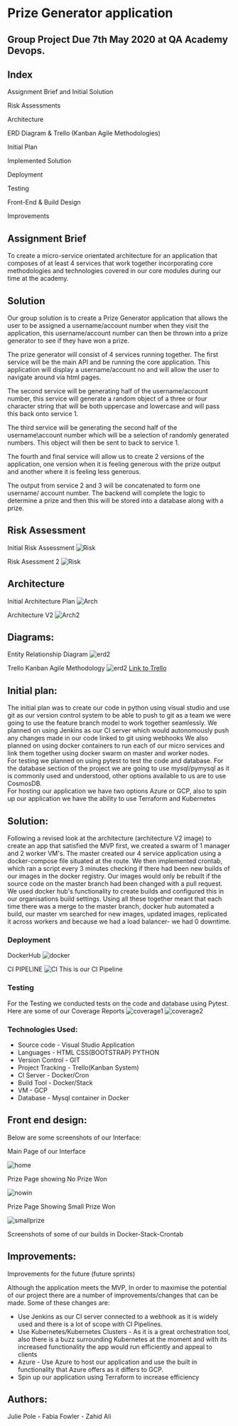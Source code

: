 # Prize Generator application

## Group Project Due 7th May 2020 at QA Academy Devops.

## Index

Assignment Brief and Initial Solution

Risk Assessments

Architecture

ERD Diagram & Trello (Kanban Agile Methodologies)

Initial Plan

Implemented Solution

Deployment

Testing

Front-End & Build Design

Improvements

## Assignment Brief

To create a micro-service orientated architecture for an application that composes of at least 4 services that work together incorporating core methodologies and technologies covered in our core modules during our time at the academy.

## Solution

Our group solution is to create a Prize Generator application that allows the user to be assigned a username/account number when they visit the application, this username/account number can then be thrown into a prize generator to see if they have won a prize.

The prize generator will consist of 4 services running together. The first service will be the main API and be running the core application. This application will display a username/account no and will allow the user to navigate around via html pages.

The second service will be generating half of the username/account number, this service will generate a random object of a three or four character string that will be both uppercase and lowercase and will pass this back onto service 1.

The third service will be generating the second half of the username\account number which will be a selection of randomly generated numbers. This object will then be sent to back to service 1.

The fourth and final service will allow us to create 2 versions of the application, one version when it is feeling generous with the prize output and another where it is feeling less generous.

The output from service 2 and 3 will be concatenated to form one username/ account number. The backend will complete the logic to determine a prize and then this will be stored into a database along with a prize.

## Risk Assessment
Initial Risk Assessment
![Risk](https://github.com/group2gmca/groupProject/blob/master/documentation/risk1.png)

Risk Asessment 2
![Risk](https://github.com/group2gmca/groupProject/blob/master/documentation/risk2.png)

## Architecture
Initial Architecture Plan 
![Arch](https://github.com/group2gmca/groupProject/blob/master/documentation/arch.png)

Architecture V2
![Arch2](https://github.com/group2gmca/groupProject/blob/master/documentation/updated%20architecture.png)

## Diagrams:

Entity Relationship Diagram
![erd2](https://github.com/group2gmca/groupProject/blob/master/documentation/ERD.jpg)

Trello Kanban Agile Methodology
![erd2](https://github.com/group2gmca/groupProject/blob/master/documentation/trello.png)
[Link to Trello](https://trello.com/b/3rFrn4n5/sfia2-project "Trello-Board")

## Initial plan:

The initial plan was to create our code in python using visual studio and use git as our version control system to be able to push to git as a team we were going to use the feature branch model to work together seamlessly. 
We planned on using Jenkins as our CI server which would autonomously push any changes made in our code linked to git using webhooks 
We also planned on using docker containers to run each of our micro services and link them together using docker swarm on master and worker nodes.  
For testing we planned on using pytest to test the code and database. For the database section of the project we are going to use mysql/pymysql as it is commonly used and understood, other options available to us are to use CosmosDB.  
For hosting our application we have two options Azure or GCP, also to spin up our application we have the ability to use Terraform and Kubernetes


## Solution:

Following a revised look at the architecture (architecture V2 image) to create an app that satisfied the MVP first, we created a swarm of 1 manager and 2 worker VM's. The master created our 4 service application using a docker-compose file situated at the route. We then implemented crontab, which ran a script every 3 minutes checking if there had been new builds of our images in the docker registry. Our images would only be rebuilt if the source code on the master branch had been changed with a pull request. We used docker hub's functionality to create builds and configured this in our organisations build settings.
Using all these together meant that each time there was a merge to the master branch, docker hub automated a build, our master vm searched for new images, updated images, replicated it across workers and because we had a load balancer- we had 0 downtime.

### Deployment

DockerHub
![docker](https://github.com/group2gmca/groupProject/blob/master/documentation/docker%20hub.png)

CI PIPELINE
![CI](https://github.com/group2gmca/groupProject/blob/master/documentation/cpipe.png)
This is our CI Pipeline

### Testing

For the Testing we conducted tests on the code and database using Pytest. Here are some of our Coverage Reports
![coverage1](https://github.com/group2gmca/groupProject/blob/master/documentation/cov1.png)
![coverage2](https://github.com/group2gmca/groupProject/blob/master/documentation/cov2.png)

### Technologies Used:

- Source code - Visual Studio Application
- Languages - HTML CSS(BOOTSTRAP) PYTHON
- Version Control - GIT
- Project Tracking - Trello(Kanban System)
- CI Server - Docker/Cron
- Build Tool - Docker/Stack
- VM - GCP
- Database - Mysql container in Docker


## Front end design:

Below are some screenshots of our Interface:

Main Page of our Interface

![home](https://github.com/group2gmca/groupProject/blob/master/documentation/home.jpg)

Prize Page showing No Prize Won 

![nowin](https://github.com/group2gmca/groupProject/blob/master/documentation/nowin.jpg)

Prize Page Showing Small Prize Won

![smallprize](https://github.com/group2gmca/groupProject/blob/master/documentation/smallprize.jpg)

Screenshots of some of our builds in Docker-Stack-Crontab

## Improvements:

Improvements for the future (future sprints)

Although the application meets the MVP, In order to maximise the potential of our project there are a number of improvements/changes that can be made. Some of these changes are:
- Use Jenkins as our CI server connected to a webhook as it is widely used and there is a lot of scope with CI Pipelines.
- Use Kubernetes/Kubernetes Clusters -  As it is a great orchestration tool, also there is a buzz surrounding Kubernetes at the moment and with its increased functionality the app would run efficiently and appeal to clients
- Azure - Use Azure to host our application and use the built in functionality that Azure offers as it differs to GCP.  
- Spin up our application using Terraform to increase efficiency

## Authors:
Julie Pole - Fabia Fowler - Zahid Ali
